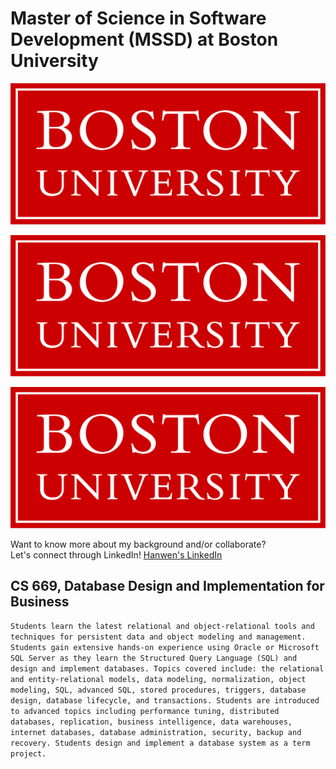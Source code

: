 # Master of Science in Software Development (MSSD) at Boston University

![Boston University Logo]( BU-logo.png "Boston University Logo" )

<img style="width: 500;" src="BU-logo.png">

<p align="center">
 <img src="BU-logo.png" " >
</p>

Want to know more about my background and/or collaborate?\
Let's connect through LinkedIn!
[Hanwen's LinkedIn](https://www.linkedin.com/in/hanwenzhang123)

## CS 669, Database Design and Implementation for Business
`Students learn the latest relational and object-relational tools and techniques for persistent data and
object modeling and management. Students gain extensive hands-on experience using Oracle or
Microsoft SQL Server as they learn the Structured Query Language (SQL) and design and implement
databases. Topics covered include: the relational and entity-relational models, data modeling,
normalization, object modeling, SQL, advanced SQL, stored procedures, triggers, database design,
database lifecycle, and transactions. Students are introduced to advanced topics including performance
tuning, distributed databases, replication, business intelligence, data warehouses, internet databases,
database administration, security, backup and recovery. Students design and implement a database
system as a term project. `
